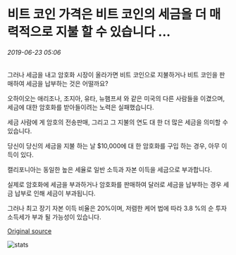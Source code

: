 # 비트 코인 가격은 비트 코인의 세금을 더 매력적으로 지불 할 수 있습니다 ...

###### 2019-06-23 05:06

그러나 세금을 내고 암호화 시장이 올라가면 비트 코인으로 지불하거나 비트 코인을 판매하여 세금을 납부하는 것은 어떨까요?

오하이오는 애리조나, 조지아, 유타, 뉴햄프셔 와 같은 미국의 다른 사람들을 이겼으며, 세금에 대한 암호화를 받아들이려는 노력은 실패했습니다.

세금 사람에 게 암호의 전송판매, 그리고 그 지불의 연도 대 한 더 많은 세금을 의미할 수 있습니다.

당신이 당신의 세금을 지불 하는 날 $10,000에 대 한 암호화를 구입 하는 경우, 아무 이득이 있다.

캘리포니아는 동일한 높은 세율로 일반 소득과 자본 이득을 세금으로 부과합니다.

실제로 암호화에 세금을 부과하거나 암호화를 판매하여 달러로 세금을 납부하는 경우 세금 납부로 인해 세금이 부과됩니다.

그러나 최고 장기 자본 이득 비율은 20%이며, 저렴한 케어 법에 따라 3.8 %의 순 투자 소득세가 부과 될 가능성이 있습니다.

[Original source](https://cointelegraph.com/news/bitcoin-prices-could-make-paying-taxes-in-bitcoin-even-more-attractive)

![stats](https://c.statcounter.com/11760860/0/a89fa40b/1/ "stats")